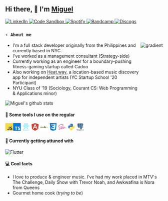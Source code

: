 

<h2 align="left"> Hi there, 👋 I'm <a href="https://miguel-lorenzo.dev">Miguel</a></h2></span>
<p align="left">
  <a href="https://www.linkedin.com/in/jml123/" target="_blank">
    <img src="https://img.shields.io/static/v1?labelColor=0e76a8&label=Linkedin&message=@jml123&color=0e76a8&style=flat-square&logo=linkedin" alt="LinkedIn">
  </a>
  <a href="https://codesandbox.io/u/jml0123" target="_blank">
    <img src="https://img.shields.io/static/v1?labelColor=black&label=CodeSandbox&message=@jml0123&color=black&style=flat-square&logo=codesandbox" alt="Code Sandbox">
  </a>
  <a href="https://open.spotify.com/user/jmlorenzo96" target="_blank">
    <img src="https://img.shields.io/static/v1?labelColor=0f0f0f&label=Spotify&message=Tunes&color=1DB954&style=flat-square&logo=spotify" alt="Spotify">
  </a>
  <a href="https://bandcamp.com/miguel12345678" target="_blank">
    <img src="https://img.shields.io/static/v1?labelColor=darkgrey&label=bandcamp&message=More%20Tunes&color=629aa9&style=flat-square&logo=bandcamp" alt="Bandcamp">
  </a>
    <a href="https://www.discogs.com/user/jsmglorenzo/collection" target="_blank">
    <img src="https://img.shields.io/static/v1?labelColor=darkgrey&label=Discogs&message=Vinyl%20Collection&color=ffc116&style=flat-square&logo=discogs" alt="Discogs">
  </a>
</p>

### `⚡ About me`
<img align="right" src="https://media.giphy.com/media/3q3SUqPnxZGQpMNcjc/giphy.gif" alt="gradient" height="150px" width="auto"> 

- I'm a full stack developer originally from the Philippines and currently based in NYC. 
- I've worked as a management consultant (Strategy-side)
- Currently working as an engineer for a boundary-pushing fitness-gaming startup called Cadoo
- Also working on <a href="https://heatwav.co">Heat.wav</a>, a location-based music discovery app for independent artists (YC Startup School '20 Participant)
- NYU Class of '19 (Sociology, Courant CS: Web Programming & Applications minor)

![Miguel's github stats](https://github-readme-stats-git-masterrstaa-rickstaa.vercel.app/api?username=jml0123&show_icons=true&theme=tokyonight)

#### 🧰 Some tools I use on the regular
<img src="https://raw.githubusercontent.com/devicons/devicon/master/icons/javascript/javascript-original.svg" alt="JavaScript" height="25px" width="auto"><img src="https://raw.githubusercontent.com/devicons/devicon/master/icons/typescript/typescript-original.svg" alt="Typescript" height="25px" width="auto">
<img src="https://raw.githubusercontent.com/devicons/devicon/master/icons/react/react-original-wordmark.svg" alt="React.js" height="25px" width="auto">
<img src="https://raw.githubusercontent.com/devicons/devicon/master/icons/angularjs/angularjs-plain.svg" alt="Angular" height="25px" width="auto">
<img src="https://raw.githubusercontent.com/devicons/devicon/master/icons/nodejs/nodejs-original-wordmark.svg" alt="Node.js" height="25px" width="auto">
<img src="https://raw.githubusercontent.com/devicons/devicon/master/icons/css3/css3-original.svg" alt="CSS" height="25px" width="auto">
<img src="https://raw.githubusercontent.com/devicons/devicon/master/icons/sass/sass-original.svg" alt="SCSS" height="25px" width="auto">
<img src="https://raw.githubusercontent.com/devicons/devicon/master/icons/python/python-original.svg" alt="Python" height="25px" width="auto">
<img src="https://raw.githubusercontent.com/devicons/devicon/master/icons/postgresql/postgresql-original-wordmark.svg" alt="PostgreSQL" height="25px" width="auto">

#### 🌱 Currently getting attuned with
<img src="https://meterpreter.org/wp-content/uploads/2018/09/flutter.png" alt="Flutter" height="25px" width="auto">

#### 💻 Cool facts
- I love to produce & engineer music. I've had my work placed in MTV's The Challenge, Daily Show with Trevor Noah, and Awkwafina is Nora from Queens
- Gourmet home cook (*trying to be*)

